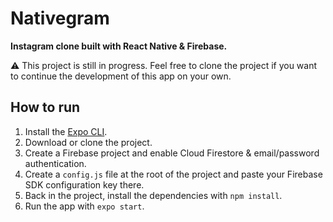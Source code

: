 # Nativegram

**Instagram clone built with React Native & Firebase.**

⚠ This project is still in progress. Feel free to clone the project if you want to continue the development of this app on your own.

## How to run
1. Install the [Expo CLI](https://docs.expo.io/get-started/installation/).
2. Download or clone the project.
3. Create a Firebase project and enable Cloud Firestore & email/password authentication.
4. Create a `config.js` file at the root of the project and paste your Firebase SDK configuration key there.
5. Back in the project, install the dependencies with `npm install`.
6. Run the app with `expo start`.
